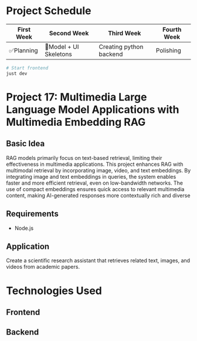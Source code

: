 # Project Schedule


| First Week    | Second Week   | Third Week   | Fourth Week |
| ------------- | ------------- |------------- |-------------|
| ✅Planning    | 🚧Model + UI Skeletons | Creating python backend |  Polishing   |


```bash
# Start frontend
just dev
```

# Project 17: Multimedia Large Language Model Applications with Multimedia Embedding RAG

## Basic Idea
RAG models primarily focus on text-based retrieval, limiting their effectiveness in multimedia
applications. This project enhances RAG with multimodal retrieval by incorporating image, video, and
text embeddings. By integrating image and text embeddings in queries, the system enables faster and
more efficient retrieval, even on low-bandwidth networks. The use of compact embeddings ensures
quick access to relevant multimedia content, making AI-generated responses more contextually rich
and diverse

## Requirements
 - Node.js

## Application
Create a scientific research assistant that retrieves related text, images, and videos from academic
papers.

# Technologies Used
## Frontend

## Backend
